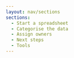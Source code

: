 ```yaml
---
layout: nav/sections
sections:
  - Start a spreadsheet
  - Categorise the data
  - Assign owners
  - Next steps
  - Tools
---
```

